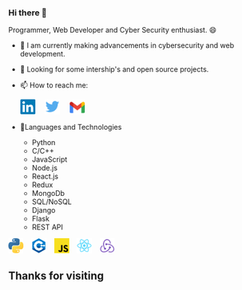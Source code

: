 ### Hi there 👋

Programmer, Web Developer and Cyber Security enthusiast. 😄

- 🌱 I am currently making advancements in cybersecurity and web development.
- 🔭 Looking for some intership's and open source projects.
- 📫 How to reach me:<br>

  <a href="https://www.linkedin.com/in/deepanshu-singh-620797191/" target="_blank"><img width="30" src="./images/lk.png"></a>&nbsp;&nbsp;&nbsp;&nbsp;
  <a href="https://twitter.com/Deepso7" target="_blank"><img width="30" src="./images/tw.png"></a>&nbsp;&nbsp;&nbsp;&nbsp;
  <a href="mailto:deeps.o7o8.y@gmail.com"><img width="30" src="./images/gmail.png"></a>

- 📘Languages and Technologies
  - Python
  - C/C++
  - JavaScript
  - Node.js
  - React.js
  - Redux
  - MongoDb
  - SQL/NoSQL
  - Django
  - Flask
  - REST API

<img width="30" src="./images/py.png">&nbsp;&nbsp;&nbsp;
<img width="30" src="./images/c.png">&nbsp;&nbsp;&nbsp;
<img width="30" src="./images/js.png">&nbsp;&nbsp;&nbsp;
<img width="30" src="./images/react.png">&nbsp;&nbsp;&nbsp;
<img width="30" src="./images/redux.png">&nbsp;&nbsp;&nbsp;

## Thanks for visiting

